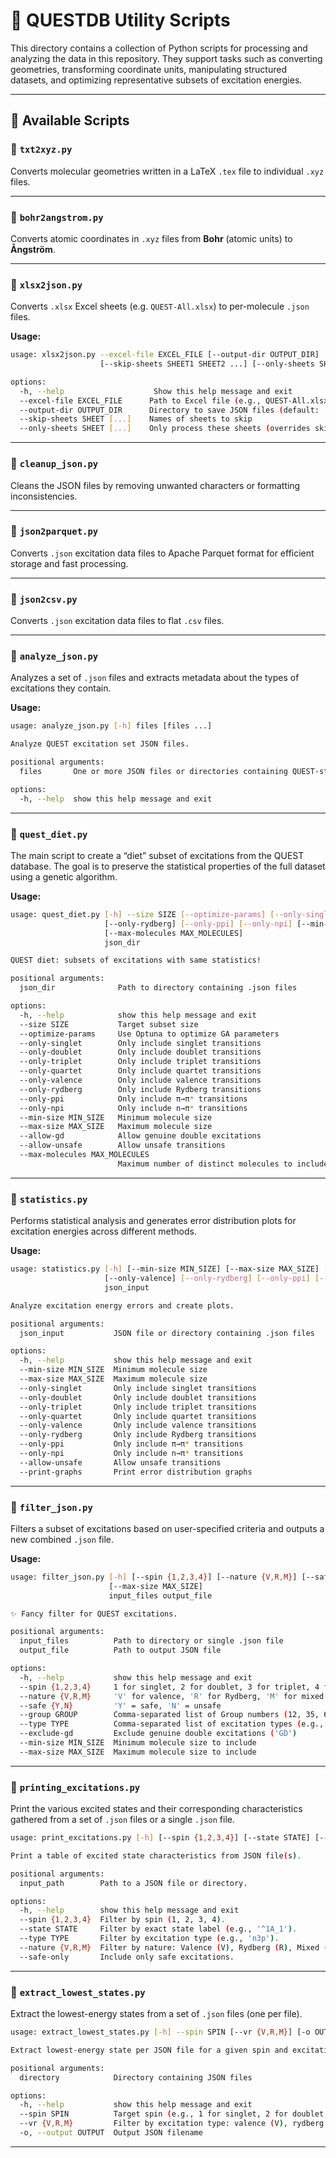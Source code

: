 # 🧪 QUESTDB Utility Scripts

This directory contains a collection of Python scripts for processing and analyzing the data in this repository. They support tasks such as converting geometries, transforming coordinate units, manipulating structured datasets, and optimizing representative subsets of excitation energies.

---

## 📜 Available Scripts

### 🔹 `txt2xyz.py`
Converts molecular geometries written in a LaTeX `.tex` file to individual `.xyz` files.

---

### 🔹 `bohr2angstrom.py`
Converts atomic coordinates in `.xyz` files from **Bohr** (atomic units) to **Ångström**.

---

### 🔹 `xlsx2json.py`
Converts `.xlsx` Excel sheets (e.g. `QUEST-All.xlsx`) to per-molecule `.json` files.

**Usage:**
```bash
usage: xlsx2json.py --excel-file EXCEL_FILE [--output-dir OUTPUT_DIR]
                    [--skip-sheets SHEET1 SHEET2 ...] [--only-sheets SHEET1 SHEET2 ...]

options:
  -h, --help                    Show this help message and exit
  --excel-file EXCEL_FILE      Path to Excel file (e.g., QUEST-All.xlsx)
  --output-dir OUTPUT_DIR      Directory to save JSON files (default: ./json)
  --skip-sheets SHEET [...]    Names of sheets to skip
  --only-sheets SHEET [...]    Only process these sheets (overrides skip)
```

---

### 🔹 `cleanup_json.py`
Cleans the JSON files by removing unwanted characters or formatting inconsistencies.

---

### 🔹 `json2parquet.py`
Converts `.json` excitation data files to Apache Parquet format for efficient storage and fast processing.

---

### 🔹 `json2csv.py`
Converts `.json` excitation data files to flat `.csv` files.

---

### 🔹 `analyze_json.py`
Analyzes a set of `.json` files and extracts metadata about the types of excitations they contain.

**Usage:**
```bash
usage: analyze_json.py [-h] files [files ...]

Analyze QUEST excitation set JSON files.

positional arguments:
  files       One or more JSON files or directories containing QUEST-style excitation data.

options:
  -h, --help  show this help message and exit
```

---

### 🔹 `quest_diet.py`
The main script to create a “diet” subset of excitations from the QUEST database. The goal is to preserve the statistical properties of the full dataset using a genetic algorithm.

**Usage:**
```bash
usage: quest_diet.py [-h] --size SIZE [--optimize-params] [--only-singlet] [--only-doublet] [--only-triplet] [--only-quartet] [--only-valence]
                     [--only-rydberg] [--only-ppi] [--only-npi] [--min-size MIN_SIZE] [--max-size MAX_SIZE] [--allow-gd] [--allow-unsafe]
                     [--max-molecules MAX_MOLECULES]
                     json_dir

QUEST diet: subsets of excitations with same statistics!

positional arguments:
  json_dir              Path to directory containing .json files

options:
  -h, --help            show this help message and exit
  --size SIZE           Target subset size
  --optimize-params     Use Optuna to optimize GA parameters
  --only-singlet        Only include singlet transitions
  --only-doublet        Only include doublet transitions
  --only-triplet        Only include triplet transitions
  --only-quartet        Only include quartet transitions
  --only-valence        Only include valence transitions
  --only-rydberg        Only include Rydberg transitions
  --only-ppi            Only include π→π* transitions
  --only-npi            Only include n→π* transitions
  --min-size MIN_SIZE   Minimum molecule size
  --max-size MAX_SIZE   Maximum molecule size
  --allow-gd            Allow genuine double excitations
  --allow-unsafe        Allow unsafe transitions
  --max-molecules MAX_MOLECULES
                        Maximum number of distinct molecules to include in subset
```

---

### 🔹 `statistics.py`
Performs statistical analysis and generates error distribution plots for excitation energies across different methods.

**Usage:**
```bash
usage: statistics.py [-h] [--min-size MIN_SIZE] [--max-size MAX_SIZE] [--only-singlet] [--only-doublet] [--only-triplet] [--only-quartet]
                     [--only-valence] [--only-rydberg] [--only-ppi] [--only-npi] [--allow-unsafe] [--print-graphs]
                     json_input

Analyze excitation energy errors and create plots.

positional arguments:
  json_input           JSON file or directory containing .json files

options:
  -h, --help           show this help message and exit
  --min-size MIN_SIZE  Minimum molecule size
  --max-size MAX_SIZE  Maximum molecule size
  --only-singlet       Only include singlet transitions
  --only-doublet       Only include doublet transitions
  --only-triplet       Only include triplet transitions
  --only-quartet       Only include quartet transitions
  --only-valence       Only include valence transitions
  --only-rydberg       Only include Rydberg transitions
  --only-ppi           Only include π→π* transitions
  --only-npi           Only include n→π* transitions
  --allow-unsafe       Allow unsafe transitions
  --print-graphs       Print error distribution graphs
```

---

### 🔹 `filter_json.py`
Filters a subset of excitations based on user-specified criteria and outputs a new combined `.json` file.

**Usage:**
```bash
usage: filter_json.py [-h] [--spin {1,2,3,4}] [--nature {V,R,M}] [--safe {Y,N}] [--group GROUP] [--type TYPE] [--exclude-gd] [--min-size MIN_SIZE]
                      [--max-size MAX_SIZE]
                      input_files output_file

✨ Fancy filter for QUEST excitations.

positional arguments:
  input_files          Path to directory or single .json file
  output_file          Path to output JSON file

options:
  -h, --help           show this help message and exit
  --spin {1,2,3,4}     1 for singlet, 2 for doublet, 3 for triplet, 4 for quartet
  --nature {V,R,M}     'V' for valence, 'R' for Rydberg, 'M' for mixed
  --safe {Y,N}         'Y' = safe, 'N' = unsafe
  --group GROUP        Comma-separated list of Group numbers (12, 35, 69, 1016)
  --type TYPE          Comma-separated list of excitation types (e.g., npi,ppi,n3s)
  --exclude-gd         Exclude genuine double excitations ('GD')
  --min-size MIN_SIZE  Minimum molecule size to include
  --max-size MAX_SIZE  Maximum molecule size to include
```

---

### 🔹 `printing_excitations.py`
Print the various excited states and their corresponding characteristics gathered from a set of `.json` files or a single `.json` file.

```bash
usage: print_excitations.py [-h] [--spin {1,2,3,4}] [--state STATE] [--type TYPE] [--nature {V,R,M}] [--safe-only] input_path

Print a table of excited state characteristics from JSON file(s).

positional arguments:
  input_path        Path to a JSON file or directory.

options:
  -h, --help        show this help message and exit
  --spin {1,2,3,4}  Filter by spin (1, 2, 3, 4).
  --state STATE     Filter by exact state label (e.g., '^1A_1').
  --type TYPE       Filter by excitation type (e.g., 'n3p').
  --nature {V,R,M}  Filter by nature: Valence (V), Rydberg (R), Mixed (M).
  --safe-only       Include only safe excitations.
```

---

### 🔹 `extract_lowest_states.py`
Extract the lowest-energy states from a set of `.json` files (one per file).

```bash
usage: extract_lowest_states.py [-h] --spin SPIN [--vr {V,R,M}] [-o OUTPUT] directory

Extract lowest-energy state per JSON file for a given spin and excitation type.

positional arguments:
  directory            Directory containing JSON files

options:
  -h, --help           show this help message and exit
  --spin SPIN          Target spin (e.g., 1 for singlet, 2 for doublet, 3 for triplet, 4 for quartet)
  --vr {V,R,M}         Filter by excitation type: valence (V), rydberg (R), or mixed (M)
  -o, --output OUTPUT  Output JSON filename
```

---
